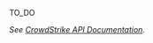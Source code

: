 TO_DO

_See [CrowdStrike API Documentation](https://falcon.crowdstrike.com/support/documentation/107/falcon-firewall-management-apis)._